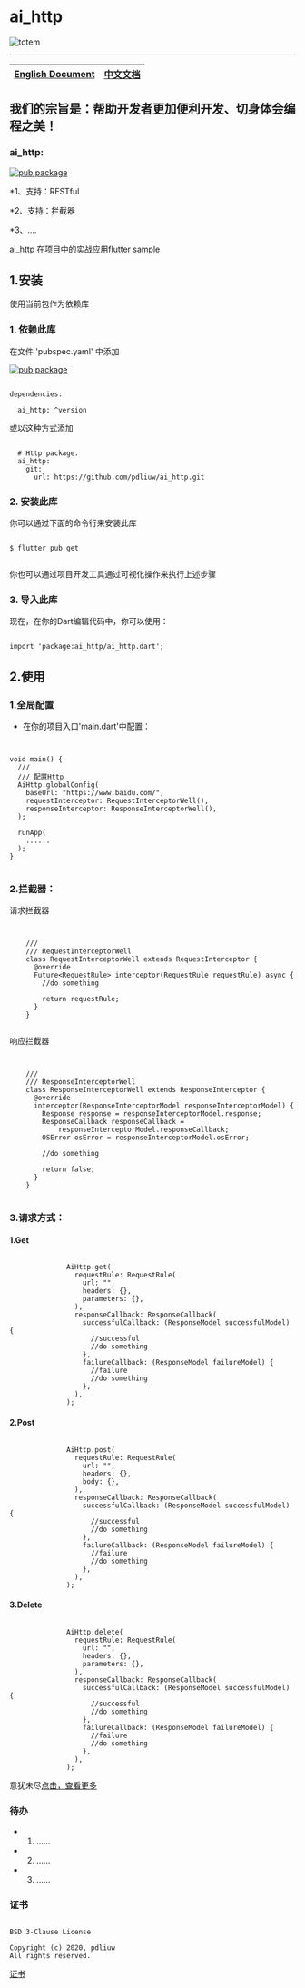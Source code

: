 # ai_http

![totem](https://raw.githubusercontent.com/pdliuw/pdliuw.github.io/master/images/totem_four_logo.jpg)

-----

|[English Document](https://github.com/pdliuw/ai_http/blob/master/README_EN.md)|[中文文档](https://github.com/pdliuw/ai_http)|
|:-|:-|

## 我们的宗旨是：帮助开发者更加便利开发、切身体会编程之美！

### ai_http:

[![pub package](https://img.shields.io/pub/v/ai_http.svg)](https://pub.dev/packages/ai_http)

*1、支持：RESTful 

*2、支持：拦截器

*3、....

[ai_http](https://github.com/pdliuw/ai_http) 在[项目](https://github.com/flutter-app-sample/flutter_app_sample)中的实战应用[flutter sample](https://github.com/flutter-app-sample/flutter_app_sample)


## 1.安装

使用当前包作为依赖库

### 1. 依赖此库

在文件 'pubspec.yaml' 中添加

[![pub package](https://img.shields.io/pub/v/ai_http.svg)](https://pub.dev/packages/ai_http)

```

dependencies:

  ai_http: ^version

```

或以这种方式添加

```

  # Http package.
  ai_http:
    git:
      url: https://github.com/pdliuw/ai_http.git

```

### 2. 安装此库

你可以通过下面的命令行来安装此库

```

$ flutter pub get


```

你也可以通过项目开发工具通过可视化操作来执行上述步骤

### 3. 导入此库

现在，在你的Dart编辑代码中，你可以使用：

```

import 'package:ai_http/ai_http.dart';

```

## 2.使用

### 1.全局配置

* 在你的项目入口'main.dart'中配置：


```


void main() {
  ///
  /// 配置Http
  AiHttp.globalConfig(
    baseUrl: "https://www.baidu.com/",
    requestInterceptor: RequestInterceptorWell(),
    responseInterceptor: ResponseInterceptorWell(),
  );

  runApp(
    ......
  );
}


```

### 2.拦截器：

请求拦截器

```

    
    ///
    /// RequestInterceptorWell
    class RequestInterceptorWell extends RequestInterceptor {
      @override
      Future<RequestRule> interceptor(RequestRule requestRule) async {
        //do something
    
        return requestRule;
      }
    }


```

响应拦截器

```
    
    
    ///
    /// ResponseInterceptorWell
    class ResponseInterceptorWell extends ResponseInterceptor {
      @override
      interceptor(ResponseInterceptorModel responseInterceptorModel) {
        Response response = responseInterceptorModel.response;
        ResponseCallback responseCallback =
            responseInterceptorModel.responseCallback;
        OSError osError = responseInterceptorModel.osError;
    
        //do something
        
        return false;
      }
    }
    

```

### 3.请求方式：

#### 1.Get

```

              AiHttp.get(
                requestRule: RequestRule(
                  url: "",
                  headers: {},
                  parameters: {},
                ),
                responseCallback: ResponseCallback(
                  successfulCallback: (ResponseModel successfulModel) {
                    //successful
                    //do something
                  },
                  failureCallback: (ResponseModel failureModel) {
                    //failure
                    //do something
                  },
                ),
              );

```

#### 2.Post

```

              AiHttp.post(
                requestRule: RequestRule(
                  url: "",
                  headers: {},
                  body: {},
                ),
                responseCallback: ResponseCallback(
                  successfulCallback: (ResponseModel successfulModel) {
                    //successful
                    //do something
                  },
                  failureCallback: (ResponseModel failureModel) {
                    //failure
                    //do something
                  },
                ),
              );

```

#### 3.Delete

```

              AiHttp.delete(
                requestRule: RequestRule(
                  url: "",
                  headers: {},
                  parameters: {},
                ),
                responseCallback: ResponseCallback(
                  successfulCallback: (ResponseModel successfulModel) {
                    //successful
                    //do something
                  },
                  failureCallback: (ResponseModel failureModel) {
                    //failure
                    //do something
                  },
                ),
              );

```

意犹未尽[点击，查看更多](https://github.com/pdliuw/ai_http/blob/master/README_DETAIL.md)


### 待办

* 1. ......
* 2. ......
* 3. ......


### 证书

```

BSD 3-Clause License

Copyright (c) 2020, pdliuw
All rights reserved.

```

[证书](https://github.com/pdliuw/ai_http/blob/master/LICENSE)